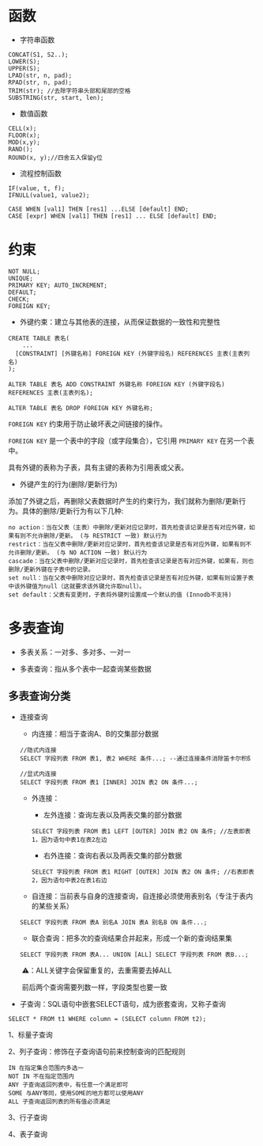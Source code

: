 # 函数

- 字符串函数

```mysql
CONCAT(S1, S2..);
LOWER(S);
UPPER(S);
LPAD(str, n, pad);
RPAD(str, n, pad);
TRIM(str); //去除字符串头部和尾部的空格
SUBSTRING(str, start, len);
```

- 数值函数

```msql
CELL(x);
FLOOR(x);
MOD(x,y);
RAND();
ROUND(x, y);//四舍五入保留y位
```

- 流程控制函数

```mysql
IF(value, t, f);
IFNULL(value1, value2);

CASE WHEN [val1] THEN [res1] ...ELSE [default] END;
CASE [expr] WHEN [val1] THEN [res1] ... ELSE [default] END;
```

# 约束

```mysql
NOT NULL;
UNIQUE;
PRIMARY KEY; AUTO_INCREMENT;
DEFAULT;
CHECK;
FOREIGN KEY;
```

- 外键约束：建立与其他表的连接，从而保证数据的一致性和完整性

```mysql
CREATE TABLE 表名(
	...
  [CONSTRAINT] [外键名称] FOREIGN KEY (外键字段名) REFERENCES 主表(主表列名)
);

ALTER TABLE 表名 ADD CONSTRAINT 外键名称 FOREIGN KEY (外键字段名) REFERENCES 主表(主表列名);

ALTER TABLE 表名 DROP FOREIGN KEY 外键名称;
```

`FOREIGN KEY` 约束用于防止破坏表之间链接的操作。

`FOREIGN KEY` 是一个表中的字段（或字段集合），它引用 `PRIMARY KEY` 在另一个表中。

具有外键的表称为子表，具有主键的表称为引用表或父表。

- 外键产生的行为(删除/更新行为)

添加了外键之后，再删除父表数据时产生的约束行为，我们就称为删除/更新行为。具体的删除/更新行为有以下几种:

```mysql
no action：当在父表（主表）中删除/更新对应记录时，首先检查该记录是否有对应外键，如果有则不允许删除/更新。 (与 RESTRICT 一致) 默认行为
restrict：当在父表中删除/更新对应记录时，首先检查该记录是否有对应外键，如果有则不允许删除/更新。 (与 NO ACTION 一致) 默认行为
cascade：当在父表中删除/更新对应记录时，首先检查该记录是否有对应外键，如果有，则也删除/更新外键在子表中的记录。
set null：当在父表中删除对应记录时，首先检查该记录是否有对应外键，如果有则设置子表中该外键值为null（这就要求该外键允许取null）。
set default：父表有变更时，子表将外键列设置成一个默认的值 (Innodb不支持)
```

# 多表查询

- 多表关系：一对多、多对多、一对一

- 多表查询：指从多个表中一起查询某些数据

## 多表查询分类

- 连接查询

  - 内连接：相当于查询A、B的交集部分数据

  ```mysql
  //隐式内连接
  SELECT 字段列表 FROM 表1, 表2 WHERE 条件...; --通过连接条件消除笛卡尔积ß
  
  //显式内连接
  SELECT 字段列表 FROM 表1 [INNER] JOIN 表2 ON 条件...;
  ```

  

  - 外连接：

    - 左外连接：查询左表以及两表交集的部分数据

    ```mysql
    SELECT 字段列表 FROM 表1 LEFT [OUTER] JOIN 表2 ON 条件; //左表即表1，因为语句中表1在表2左边
    ```

    - 右外连接：查询右表以及两表交集的部分数据

    ```mysql
    SELECT 字段列表 FROM 表1 RIGHT [OUTER] JOIN 表2 ON 条件; //右表即表2，因为语句中表2在表1右边
    ```

    

  - 自连接：当前表与自身的连接查询，自连接必须使用表别名（专注于表内的某些关系）

  ```mysql
  SELECT 字段列表 FROM 表A 别名A JOIN 表A 别名B ON 条件...;
  ```

  - 联合查询：把多次的查询结果合并起来，形成一个新的查询结果集

  ```mysql
  SELECT 字段列表 FROM 表A... UNION [ALL] SELECT 字段列表 FROM 表B...;
  ```

  ​	⚠️：ALL关键字会保留重复的，去重需要去掉ALL

  ​		前后两个查询需要列数一样，字段类型也要一致

- 子查询：SQL语句中嵌套SELECT语句，成为嵌套查询，又称子查询

```mysql
SELECT * FROM t1 WHERE column = (SELECT column FROM t2);
```

1、标量子查询

2、列子查询：修饰在子查询语句前来控制查询的匹配规则

```mysql
IN 在指定集合范围内多选一
NOT IN 不在指定范围内
ANY 子查询返回列表中，有任意一个满足即可
SOME 与ANY等同，使用SOME的地方都可以使用ANY
ALL 子查询返回列表的所有值必须满足
```

3、行子查询

4、表子查询
